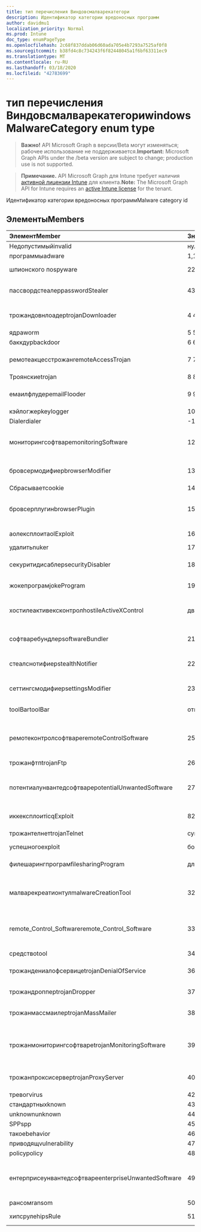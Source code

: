```yaml
---
title: тип перечисления Виндовсмалварекатегори
description: Идентификатор категории вредоносных программ
author: davidmu1
localization_priority: Normal
ms.prod: Intune
doc_type: enumPageType
ms.openlocfilehash: 2c68f837ddab06d60ada705e4b7293a7525af0f8
ms.sourcegitcommit: b38fd4c8c734243f6f82448045a1f6bf63311ec9
ms.translationtype: MT
ms.contentlocale: ru-RU
ms.lasthandoff: 03/18/2020
ms.locfileid: "42783699"
---
```

# <a name="windowsmalwarecategory-enum-type"></a><span data-ttu-id="4fc5f-103">тип перечисления Виндовсмалварекатегори</span><span class="sxs-lookup"><span data-stu-id="4fc5f-103">windowsMalwareCategory enum type</span></span>

> <span data-ttu-id="4fc5f-104">**Важно!** API Microsoft Graph в версии/Beta могут изменяться; рабочее использование не поддерживается.</span><span class="sxs-lookup"><span data-stu-id="4fc5f-104">**Important:** Microsoft Graph APIs under the /beta version are subject to change; production use is not supported.</span></span>

> <span data-ttu-id="4fc5f-105">**Примечание.** API Microsoft Graph для Intune требует наличия [активной лицензии Intune](https://go.microsoft.com/fwlink/?linkid=839381) для клиента.</span><span class="sxs-lookup"><span data-stu-id="4fc5f-105">**Note:** The Microsoft Graph API for Intune requires an [active Intune license](https://go.microsoft.com/fwlink/?linkid=839381) for the tenant.</span></span>

<span data-ttu-id="4fc5f-106">Идентификатор категории вредоносных программ</span><span class="sxs-lookup"><span data-stu-id="4fc5f-106">Malware category id</span></span>

## <a name="members"></a><span data-ttu-id="4fc5f-107">Элементы</span><span class="sxs-lookup"><span data-stu-id="4fc5f-107">Members</span></span>
|<span data-ttu-id="4fc5f-108">Элемент</span><span class="sxs-lookup"><span data-stu-id="4fc5f-108">Member</span></span>|<span data-ttu-id="4fc5f-109">Значение</span><span class="sxs-lookup"><span data-stu-id="4fc5f-109">Value</span></span>|<span data-ttu-id="4fc5f-110">Описание</span><span class="sxs-lookup"><span data-stu-id="4fc5f-110">Description</span></span>|
|:---|:---|:---|
|<span data-ttu-id="4fc5f-111">Недопустимый</span><span class="sxs-lookup"><span data-stu-id="4fc5f-111">invalid</span></span>|<span data-ttu-id="4fc5f-112">нуль</span><span class="sxs-lookup"><span data-stu-id="4fc5f-112">0</span></span>|<span data-ttu-id="4fc5f-113">Invalid</span><span class="sxs-lookup"><span data-stu-id="4fc5f-113">Invalid</span></span>|
|<span data-ttu-id="4fc5f-114">программы</span><span class="sxs-lookup"><span data-stu-id="4fc5f-114">adware</span></span>|<span data-ttu-id="4fc5f-115">1,1</span><span class="sxs-lookup"><span data-stu-id="4fc5f-115">1</span></span>|<span data-ttu-id="4fc5f-116">Программы</span><span class="sxs-lookup"><span data-stu-id="4fc5f-116">Adware</span></span>|
|<span data-ttu-id="4fc5f-117">шпионского по</span><span class="sxs-lookup"><span data-stu-id="4fc5f-117">spyware</span></span>|<span data-ttu-id="4fc5f-118">2</span><span class="sxs-lookup"><span data-stu-id="4fc5f-118">2</span></span>|<span data-ttu-id="4fc5f-119">Шпионского по</span><span class="sxs-lookup"><span data-stu-id="4fc5f-119">Spyware</span></span>|
|<span data-ttu-id="4fc5f-120">пассвордстеалер</span><span class="sxs-lookup"><span data-stu-id="4fc5f-120">passwordStealer</span></span>|<span data-ttu-id="4fc5f-121">4</span><span class="sxs-lookup"><span data-stu-id="4fc5f-121">3</span></span>|<span data-ttu-id="4fc5f-122">Средство кражи паролей</span><span class="sxs-lookup"><span data-stu-id="4fc5f-122">Password stealer</span></span>|
|<span data-ttu-id="4fc5f-123">трожандовнлоадер</span><span class="sxs-lookup"><span data-stu-id="4fc5f-123">trojanDownloader</span></span>|<span data-ttu-id="4fc5f-124">4 </span><span class="sxs-lookup"><span data-stu-id="4fc5f-124">4</span></span>|<span data-ttu-id="4fc5f-125">Загрузчик троянов</span><span class="sxs-lookup"><span data-stu-id="4fc5f-125">Trojan downloader</span></span>|
|<span data-ttu-id="4fc5f-126">ядра</span><span class="sxs-lookup"><span data-stu-id="4fc5f-126">worm</span></span>|<span data-ttu-id="4fc5f-127">5 </span><span class="sxs-lookup"><span data-stu-id="4fc5f-127">5</span></span>|<span data-ttu-id="4fc5f-128">Ядра</span><span class="sxs-lookup"><span data-stu-id="4fc5f-128">Worm</span></span>|
|<span data-ttu-id="4fc5f-129">баккдур</span><span class="sxs-lookup"><span data-stu-id="4fc5f-129">backdoor</span></span>|<span data-ttu-id="4fc5f-130">6 </span><span class="sxs-lookup"><span data-stu-id="4fc5f-130">6</span></span>|<span data-ttu-id="4fc5f-131">баккдур</span><span class="sxs-lookup"><span data-stu-id="4fc5f-131">Backdoor</span></span>|
|<span data-ttu-id="4fc5f-132">ремотеакцесстрожан</span><span class="sxs-lookup"><span data-stu-id="4fc5f-132">remoteAccessTrojan</span></span>|<span data-ttu-id="4fc5f-133">7 </span><span class="sxs-lookup"><span data-stu-id="4fc5f-133">7</span></span>|<span data-ttu-id="4fc5f-134">Троян удаленного доступа</span><span class="sxs-lookup"><span data-stu-id="4fc5f-134">Remote access Trojan</span></span>|
|<span data-ttu-id="4fc5f-135">Троянские</span><span class="sxs-lookup"><span data-stu-id="4fc5f-135">trojan</span></span>|<span data-ttu-id="4fc5f-136">8 </span><span class="sxs-lookup"><span data-stu-id="4fc5f-136">8</span></span>|<span data-ttu-id="4fc5f-137">Троянские</span><span class="sxs-lookup"><span data-stu-id="4fc5f-137">Trojan</span></span>|
|<span data-ttu-id="4fc5f-138">емаилфлудер</span><span class="sxs-lookup"><span data-stu-id="4fc5f-138">emailFlooder</span></span>|<span data-ttu-id="4fc5f-139">9 </span><span class="sxs-lookup"><span data-stu-id="4fc5f-139">9</span></span>|<span data-ttu-id="4fc5f-140">Средство массовой рассылки почты</span><span class="sxs-lookup"><span data-stu-id="4fc5f-140">Email flooder</span></span>|
|<span data-ttu-id="4fc5f-141">кэйлогжер</span><span class="sxs-lookup"><span data-stu-id="4fc5f-141">keylogger</span></span>|<span data-ttu-id="4fc5f-142">10 </span><span class="sxs-lookup"><span data-stu-id="4fc5f-142">10</span></span>|<span data-ttu-id="4fc5f-143">кэйлогжер</span><span class="sxs-lookup"><span data-stu-id="4fc5f-143">Keylogger</span></span>|
|<span data-ttu-id="4fc5f-144">Dialer</span><span class="sxs-lookup"><span data-stu-id="4fc5f-144">dialer</span></span>|<span data-ttu-id="4fc5f-145">-11:00</span><span class="sxs-lookup"><span data-stu-id="4fc5f-145">11</span></span>|<span data-ttu-id="4fc5f-146">Dialer</span><span class="sxs-lookup"><span data-stu-id="4fc5f-146">Dialer</span></span>|
|<span data-ttu-id="4fc5f-147">мониторингсофтваре</span><span class="sxs-lookup"><span data-stu-id="4fc5f-147">monitoringSoftware</span></span>|<span data-ttu-id="4fc5f-148">12</span><span class="sxs-lookup"><span data-stu-id="4fc5f-148">12</span></span>|<span data-ttu-id="4fc5f-149">Программное обеспечение для мониторинга</span><span class="sxs-lookup"><span data-stu-id="4fc5f-149">Monitoring software</span></span>|
|<span data-ttu-id="4fc5f-150">бровсермодифиер</span><span class="sxs-lookup"><span data-stu-id="4fc5f-150">browserModifier</span></span>|<span data-ttu-id="4fc5f-151">13 </span><span class="sxs-lookup"><span data-stu-id="4fc5f-151">13</span></span>|<span data-ttu-id="4fc5f-152">Модификатор браузера</span><span class="sxs-lookup"><span data-stu-id="4fc5f-152">Browser modifier</span></span>|
|<span data-ttu-id="4fc5f-153">Сбрасывает</span><span class="sxs-lookup"><span data-stu-id="4fc5f-153">cookie</span></span>|<span data-ttu-id="4fc5f-154">14 </span><span class="sxs-lookup"><span data-stu-id="4fc5f-154">14</span></span>|<span data-ttu-id="4fc5f-155">Cookie</span><span class="sxs-lookup"><span data-stu-id="4fc5f-155">Cookie</span></span>|
|<span data-ttu-id="4fc5f-156">бровсерплугин</span><span class="sxs-lookup"><span data-stu-id="4fc5f-156">browserPlugin</span></span>|<span data-ttu-id="4fc5f-157">15 </span><span class="sxs-lookup"><span data-stu-id="4fc5f-157">15</span></span>|<span data-ttu-id="4fc5f-158">Подключаемый модуль браузера</span><span class="sxs-lookup"><span data-stu-id="4fc5f-158">Browser plugin</span></span>|
|<span data-ttu-id="4fc5f-159">аолексплоит</span><span class="sxs-lookup"><span data-stu-id="4fc5f-159">aolExploit</span></span>|<span data-ttu-id="4fc5f-160">16 </span><span class="sxs-lookup"><span data-stu-id="4fc5f-160">16</span></span>|<span data-ttu-id="4fc5f-161">Эксплойт AOL</span><span class="sxs-lookup"><span data-stu-id="4fc5f-161">AOL exploit</span></span>|
|<span data-ttu-id="4fc5f-162">удалить</span><span class="sxs-lookup"><span data-stu-id="4fc5f-162">nuker</span></span>|<span data-ttu-id="4fc5f-163">17 </span><span class="sxs-lookup"><span data-stu-id="4fc5f-163">17</span></span>|<span data-ttu-id="4fc5f-164">Удалить</span><span class="sxs-lookup"><span data-stu-id="4fc5f-164">Nuker</span></span>|
|<span data-ttu-id="4fc5f-165">секуритидисаблер</span><span class="sxs-lookup"><span data-stu-id="4fc5f-165">securityDisabler</span></span>|<span data-ttu-id="4fc5f-166">18 </span><span class="sxs-lookup"><span data-stu-id="4fc5f-166">18</span></span>|<span data-ttu-id="4fc5f-167">Недоступный для безопасности</span><span class="sxs-lookup"><span data-stu-id="4fc5f-167">Security disabler</span></span>|
|<span data-ttu-id="4fc5f-168">жокепрограм</span><span class="sxs-lookup"><span data-stu-id="4fc5f-168">jokeProgram</span></span>|<span data-ttu-id="4fc5f-169">19</span><span class="sxs-lookup"><span data-stu-id="4fc5f-169">19</span></span>|<span data-ttu-id="4fc5f-170">Программа жоке</span><span class="sxs-lookup"><span data-stu-id="4fc5f-170">Joke program</span></span>|
|<span data-ttu-id="4fc5f-171">хостилеактивексконтрол</span><span class="sxs-lookup"><span data-stu-id="4fc5f-171">hostileActiveXControl</span></span>|<span data-ttu-id="4fc5f-172">двадцать</span><span class="sxs-lookup"><span data-stu-id="4fc5f-172">20</span></span>|<span data-ttu-id="4fc5f-173">Враждебный элемент управления ActiveX</span><span class="sxs-lookup"><span data-stu-id="4fc5f-173">Hostile ActiveX control</span></span>|
|<span data-ttu-id="4fc5f-174">софтваребундлер</span><span class="sxs-lookup"><span data-stu-id="4fc5f-174">softwareBundler</span></span>|<span data-ttu-id="4fc5f-175">21</span><span class="sxs-lookup"><span data-stu-id="4fc5f-175">21</span></span>|<span data-ttu-id="4fc5f-176">Пакет программного обеспечения</span><span class="sxs-lookup"><span data-stu-id="4fc5f-176">Software bundler</span></span>|
|<span data-ttu-id="4fc5f-177">стеалснотифиер</span><span class="sxs-lookup"><span data-stu-id="4fc5f-177">stealthNotifier</span></span>|<span data-ttu-id="4fc5f-178">22</span><span class="sxs-lookup"><span data-stu-id="4fc5f-178">22</span></span>|<span data-ttu-id="4fc5f-179">Модификатор скрытия</span><span class="sxs-lookup"><span data-stu-id="4fc5f-179">Stealth modifier</span></span>|
|<span data-ttu-id="4fc5f-180">сеттингсмодифиер</span><span class="sxs-lookup"><span data-stu-id="4fc5f-180">settingsModifier</span></span>|<span data-ttu-id="4fc5f-181">23</span><span class="sxs-lookup"><span data-stu-id="4fc5f-181">23</span></span>|<span data-ttu-id="4fc5f-182">Модификатор параметров</span><span class="sxs-lookup"><span data-stu-id="4fc5f-182">Settings modifier</span></span>|
|<span data-ttu-id="4fc5f-183">toolBar</span><span class="sxs-lookup"><span data-stu-id="4fc5f-183">toolBar</span></span>|<span data-ttu-id="4fc5f-184">открыт</span><span class="sxs-lookup"><span data-stu-id="4fc5f-184">24</span></span>|<span data-ttu-id="4fc5f-185">Панель инструментов</span><span class="sxs-lookup"><span data-stu-id="4fc5f-185">Toolbar</span></span>|
|<span data-ttu-id="4fc5f-186">ремотеконтролсофтваре</span><span class="sxs-lookup"><span data-stu-id="4fc5f-186">remoteControlSoftware</span></span>|<span data-ttu-id="4fc5f-187">25</span><span class="sxs-lookup"><span data-stu-id="4fc5f-187">25</span></span>|<span data-ttu-id="4fc5f-188">Программное обеспечение удаленного управления</span><span class="sxs-lookup"><span data-stu-id="4fc5f-188">Remote control software</span></span>|
|<span data-ttu-id="4fc5f-189">трожанфтп</span><span class="sxs-lookup"><span data-stu-id="4fc5f-189">trojanFtp</span></span>|<span data-ttu-id="4fc5f-190">26</span><span class="sxs-lookup"><span data-stu-id="4fc5f-190">26</span></span>|<span data-ttu-id="4fc5f-191">Троян FTP</span><span class="sxs-lookup"><span data-stu-id="4fc5f-191">Trojan FTP</span></span>|
|<span data-ttu-id="4fc5f-192">потентиалунвантедсофтваре</span><span class="sxs-lookup"><span data-stu-id="4fc5f-192">potentialUnwantedSoftware</span></span>|<span data-ttu-id="4fc5f-193">27</span><span class="sxs-lookup"><span data-stu-id="4fc5f-193">27</span></span>|<span data-ttu-id="4fc5f-194">Потенциально нежелательное программное обеспечение</span><span class="sxs-lookup"><span data-stu-id="4fc5f-194">Potential unwanted software</span></span>|
|<span data-ttu-id="4fc5f-195">иккексплоит</span><span class="sxs-lookup"><span data-stu-id="4fc5f-195">icqExploit</span></span>|<span data-ttu-id="4fc5f-196">8</span><span class="sxs-lookup"><span data-stu-id="4fc5f-196">28</span></span>|<span data-ttu-id="4fc5f-197">ИКК эксплойт</span><span class="sxs-lookup"><span data-stu-id="4fc5f-197">ICQ exploit</span></span>|
|<span data-ttu-id="4fc5f-198">трожантелнет</span><span class="sxs-lookup"><span data-stu-id="4fc5f-198">trojanTelnet</span></span>|<span data-ttu-id="4fc5f-199">суммируемых</span><span class="sxs-lookup"><span data-stu-id="4fc5f-199">29</span></span>|<span data-ttu-id="4fc5f-200">Троян Telnet</span><span class="sxs-lookup"><span data-stu-id="4fc5f-200">Trojan telnet</span></span>|
|<span data-ttu-id="4fc5f-201">успешного</span><span class="sxs-lookup"><span data-stu-id="4fc5f-201">exploit</span></span>|<span data-ttu-id="4fc5f-202">более</span><span class="sxs-lookup"><span data-stu-id="4fc5f-202">30</span></span>|<span data-ttu-id="4fc5f-203">Успешного</span><span class="sxs-lookup"><span data-stu-id="4fc5f-203">Exploit</span></span>|
|<span data-ttu-id="4fc5f-204">филешарингпрограм</span><span class="sxs-lookup"><span data-stu-id="4fc5f-204">filesharingProgram</span></span>|<span data-ttu-id="4fc5f-205">длиной</span><span class="sxs-lookup"><span data-stu-id="4fc5f-205">31</span></span>|<span data-ttu-id="4fc5f-206">Программа общего доступа к файлам</span><span class="sxs-lookup"><span data-stu-id="4fc5f-206">File sharing program</span></span>|
|<span data-ttu-id="4fc5f-207">малварекреатионтул</span><span class="sxs-lookup"><span data-stu-id="4fc5f-207">malwareCreationTool</span></span>|<span data-ttu-id="4fc5f-208">32</span><span class="sxs-lookup"><span data-stu-id="4fc5f-208">32</span></span>|<span data-ttu-id="4fc5f-209">Средство создания вредоносных программ</span><span class="sxs-lookup"><span data-stu-id="4fc5f-209">Malware creation tool</span></span>|
|<span data-ttu-id="4fc5f-210">remote_Control_Software</span><span class="sxs-lookup"><span data-stu-id="4fc5f-210">remote_Control_Software</span></span>|<span data-ttu-id="4fc5f-211">33</span><span class="sxs-lookup"><span data-stu-id="4fc5f-211">33</span></span>|<span data-ttu-id="4fc5f-212">Программное обеспечение удаленного управления</span><span class="sxs-lookup"><span data-stu-id="4fc5f-212">Remote control software</span></span>|
|<span data-ttu-id="4fc5f-213">средство</span><span class="sxs-lookup"><span data-stu-id="4fc5f-213">tool</span></span>|<span data-ttu-id="4fc5f-214">34</span><span class="sxs-lookup"><span data-stu-id="4fc5f-214">34</span></span>|<span data-ttu-id="4fc5f-215">Средство</span><span class="sxs-lookup"><span data-stu-id="4fc5f-215">Tool</span></span>|
|<span data-ttu-id="4fc5f-216">трожандениалофсервице</span><span class="sxs-lookup"><span data-stu-id="4fc5f-216">trojanDenialOfService</span></span>|<span data-ttu-id="4fc5f-217">36</span><span class="sxs-lookup"><span data-stu-id="4fc5f-217">36</span></span>|<span data-ttu-id="4fc5f-218">Троян отказ в обслуживании</span><span class="sxs-lookup"><span data-stu-id="4fc5f-218">Trojan denial of service</span></span>|
|<span data-ttu-id="4fc5f-219">трожандроппер</span><span class="sxs-lookup"><span data-stu-id="4fc5f-219">trojanDropper</span></span>|<span data-ttu-id="4fc5f-220">37</span><span class="sxs-lookup"><span data-stu-id="4fc5f-220">37</span></span>|<span data-ttu-id="4fc5f-221">Троян дроппер</span><span class="sxs-lookup"><span data-stu-id="4fc5f-221">Trojan dropper</span></span>|
|<span data-ttu-id="4fc5f-222">трожанмассмаилер</span><span class="sxs-lookup"><span data-stu-id="4fc5f-222">trojanMassMailer</span></span>|<span data-ttu-id="4fc5f-223">38</span><span class="sxs-lookup"><span data-stu-id="4fc5f-223">38</span></span>|<span data-ttu-id="4fc5f-224">Троян рассылки почты</span><span class="sxs-lookup"><span data-stu-id="4fc5f-224">Trojan mass mailer</span></span>|
|<span data-ttu-id="4fc5f-225">трожанмониторингсофтваре</span><span class="sxs-lookup"><span data-stu-id="4fc5f-225">trojanMonitoringSoftware</span></span>|<span data-ttu-id="4fc5f-226">39</span><span class="sxs-lookup"><span data-stu-id="4fc5f-226">39</span></span>|<span data-ttu-id="4fc5f-227">Программное обеспечение отслеживания троянов</span><span class="sxs-lookup"><span data-stu-id="4fc5f-227">Trojan monitoring software</span></span>|
|<span data-ttu-id="4fc5f-228">трожанпроксисервер</span><span class="sxs-lookup"><span data-stu-id="4fc5f-228">trojanProxyServer</span></span>|<span data-ttu-id="4fc5f-229">40</span><span class="sxs-lookup"><span data-stu-id="4fc5f-229">40</span></span>|<span data-ttu-id="4fc5f-230">Прокси-сервер Троян</span><span class="sxs-lookup"><span data-stu-id="4fc5f-230">Trojan proxy server</span></span>|
|<span data-ttu-id="4fc5f-231">тревог</span><span class="sxs-lookup"><span data-stu-id="4fc5f-231">virus</span></span>|<span data-ttu-id="4fc5f-232">42</span><span class="sxs-lookup"><span data-stu-id="4fc5f-232">42</span></span>|<span data-ttu-id="4fc5f-233">Тревог</span><span class="sxs-lookup"><span data-stu-id="4fc5f-233">Virus</span></span>|
|<span data-ttu-id="4fc5f-234">стандартных</span><span class="sxs-lookup"><span data-stu-id="4fc5f-234">known</span></span>|<span data-ttu-id="4fc5f-235">43</span><span class="sxs-lookup"><span data-stu-id="4fc5f-235">43</span></span>|<span data-ttu-id="4fc5f-236">Стандартных</span><span class="sxs-lookup"><span data-stu-id="4fc5f-236">Known</span></span>|
|<span data-ttu-id="4fc5f-237">unknown</span><span class="sxs-lookup"><span data-stu-id="4fc5f-237">unknown</span></span>|<span data-ttu-id="4fc5f-238">44</span><span class="sxs-lookup"><span data-stu-id="4fc5f-238">44</span></span>|<span data-ttu-id="4fc5f-239">Неизвестно</span><span class="sxs-lookup"><span data-stu-id="4fc5f-239">Unknown</span></span>|
|<span data-ttu-id="4fc5f-240">SPP</span><span class="sxs-lookup"><span data-stu-id="4fc5f-240">spp</span></span>|<span data-ttu-id="4fc5f-241">45</span><span class="sxs-lookup"><span data-stu-id="4fc5f-241">45</span></span>|<span data-ttu-id="4fc5f-242">SPP</span><span class="sxs-lookup"><span data-stu-id="4fc5f-242">SPP</span></span>|
|<span data-ttu-id="4fc5f-243">такое</span><span class="sxs-lookup"><span data-stu-id="4fc5f-243">behavior</span></span>|<span data-ttu-id="4fc5f-244">46</span><span class="sxs-lookup"><span data-stu-id="4fc5f-244">46</span></span>|<span data-ttu-id="4fc5f-245">Поведение</span><span class="sxs-lookup"><span data-stu-id="4fc5f-245">Behavior</span></span>|
|<span data-ttu-id="4fc5f-246">приводящ</span><span class="sxs-lookup"><span data-stu-id="4fc5f-246">vulnerability</span></span>|<span data-ttu-id="4fc5f-247">47</span><span class="sxs-lookup"><span data-stu-id="4fc5f-247">47</span></span>|<span data-ttu-id="4fc5f-248">Приводящ</span><span class="sxs-lookup"><span data-stu-id="4fc5f-248">Vulnerability</span></span>|
|<span data-ttu-id="4fc5f-249">policy</span><span class="sxs-lookup"><span data-stu-id="4fc5f-249">policy</span></span>|<span data-ttu-id="4fc5f-250">48</span><span class="sxs-lookup"><span data-stu-id="4fc5f-250">48</span></span>|<span data-ttu-id="4fc5f-251">Политика</span><span class="sxs-lookup"><span data-stu-id="4fc5f-251">Policy</span></span>|
|<span data-ttu-id="4fc5f-252">ентерприсеунвантедсофтваре</span><span class="sxs-lookup"><span data-stu-id="4fc5f-252">enterpriseUnwantedSoftware</span></span>|<span data-ttu-id="4fc5f-253">49</span><span class="sxs-lookup"><span data-stu-id="4fc5f-253">49</span></span>|<span data-ttu-id="4fc5f-254">Корпоративное нежелательное программное обеспечение</span><span class="sxs-lookup"><span data-stu-id="4fc5f-254">Enterprise Unwanted Software</span></span>|
|<span data-ttu-id="4fc5f-255">рансом</span><span class="sxs-lookup"><span data-stu-id="4fc5f-255">ransom</span></span>|<span data-ttu-id="4fc5f-256">50</span><span class="sxs-lookup"><span data-stu-id="4fc5f-256">50</span></span>|<span data-ttu-id="4fc5f-257">рансом</span><span class="sxs-lookup"><span data-stu-id="4fc5f-257">Ransom</span></span>|
|<span data-ttu-id="4fc5f-258">хипсруле</span><span class="sxs-lookup"><span data-stu-id="4fc5f-258">hipsRule</span></span>|<span data-ttu-id="4fc5f-259">51</span><span class="sxs-lookup"><span data-stu-id="4fc5f-259">51</span></span>|<span data-ttu-id="4fc5f-260">Правило Хипс</span><span class="sxs-lookup"><span data-stu-id="4fc5f-260">HIPS Rule</span></span>|



